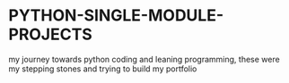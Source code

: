# PYTHON-SINGLE-MODULE-PROJECTS
my journey towards python coding and leaning programming, these were my stepping stones and trying to build my portfolio
